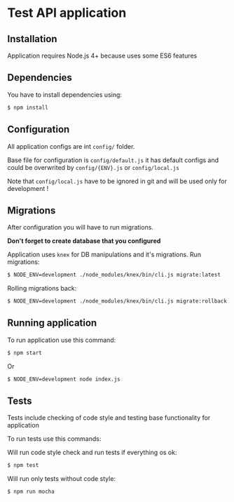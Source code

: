 # Test API application

## Installation
Application requires Node.js 4+ because uses some ES6 features

## Dependencies

You have to install dependencies using:
```bash
$ npm install
```

## Configuration

All application configs are int `config/` folder.

Base file for configuration is `config/default.js` it has default configs and could be overwrited by
`config/{ENV}.js` or `config/local.js`

Note that `config/local.js` have to be ignored in git and will be used only for development !

## Migrations
After configuration you will have to run migrations.

**Don't forget to create database that you configured**

Application uses `knex` for DB manipulations and it's migrations.
Run migrations:
```bash
$ NODE_ENV=development ./node_modules/knex/bin/cli.js migrate:latest
```

Rolling migrations back:
```bash
$ NODE_ENV=development ./node_modules/knex/bin/cli.js migrate:rollback
```

## Running application
To run application use this command:
```bash
$ npm start
```

Or
```bash
$ NODE_ENV=development node index.js
```

## Tests

Tests include checking of code style and testing base functionality for application

To run tests use this commands:

Will run code style check and run tests if everything os ok:
```bash
$ npm test
```

Will run only tests without code style:
```bash
$ npm run mocha
```
